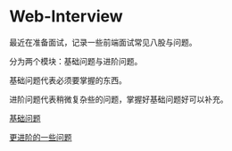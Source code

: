# Web-Interview
最近在准备面试，记录一些前端面试常见八股与问题。

分为两个模块：基础问题与进阶问题。

基础问题代表必须要掌握的东西。

进阶问题代表稍微复杂些的问题，掌握好基础问题好可以补充。

[基础问题](https://github.com/xmweijh/Web-Interview/blob/main/基础.md)

[更进阶的一些问题](https://github.com/xmweijh/Web-Interview/blob/main/进阶.md)
